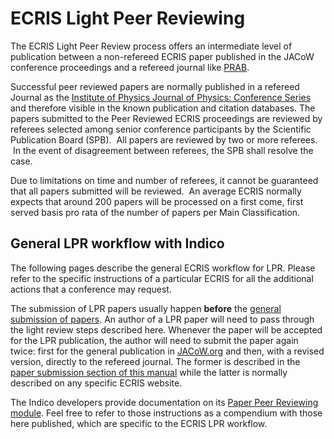 # ECRIS Light Peer Reviewing

The ECRIS Light Peer Review process offers an intermediate level 
of publication between a non-refereed ECRIS paper published in the JACoW 
conference proceedings and a refereed journal like [PRAB](https://journals.aps.org/prab/).

Successful peer reviewed papers are normally published in a refereed Journal as the [Institute of Physics Journal of Physics: Conference Series](https://ioppublishing.org/publications/conference-series/) and therefore visible in the known publication and citation databases.
The papers submitted to the Peer Reviewed ECRIS proceedings are reviewed by referees selected among senior conference participants by the Scientific Publication Board (SPB).  All papers are reviewed by two or more referees.  In the event of disagreement between  referees, the SPB shall resolve the case.

Due to limitations on time and number of referees, it cannot be guaranteed that all papers submitted will be reviewed.  An average ECRIS normally expects that around 200 papers will be processed on a first come, first served basis pro rata of the number of papers per Main Classification.

## General LPR workflow with Indico

The following pages describe the general ECRIS workflow for LPR. Please refer to the specific instructions of a particular ECRIS for all the additional actions that a conference may request.

The submission of LPR papers usually happen **before** the [general submission of papers](submit.md). An author of a LPR paper will need to pass through the light review steps described here. Whenever the paper will be accepted for the LPR publication, the author will need to submit the paper again twice: first for the general publication in [JACoW.org](https://jacow.org) and then, with a revised version, directly to the refereed journal. The former is described in the [paper submission section of this manual](submit.md) while the latter is normally described on any specific ECRIS website.

The Indico developers provide documentation on its [Paper Peer Reviewing module](https://learn.getindico.io/conferences/papers/peer_reviewing/#peer-reviewing-as-a-paper-author). Feel free to refer to those instructions as a compendium with those here published, which are specific to the ECRIS LPR workflow.
